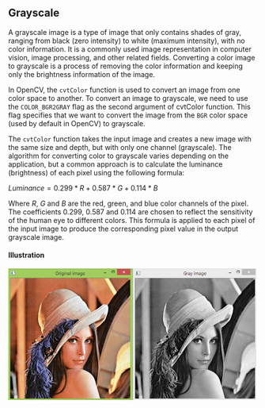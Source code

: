 ## Grayscale

A grayscale image is a type of image that only contains shades of gray, ranging from black (zero intensity) to white (maximum intensity), with no color information. It is a commonly used image representation in computer vision, image processing, and other related fields. Converting a color image to grayscale is a process of removing the color information and keeping only the brightness information of the image.

In OpenCV, the `cvtColor` function is used to convert an image from one color space to another. To convert an image to grayscale, we need to use the `COLOR_BGR2GRAY` flag as the second argument of cvtColor function. This flag specifies that we want to convert the image from the `BGR` color space (used by default in OpenCV) to grayscale.

The `cvtColor` function takes the input image and creates a new image with the same size and depth, but with only one channel (grayscale). The algorithm for converting color to grayscale varies depending on the application, but a common approach is to calculate the luminance (brightness) of each pixel using the following formula:

$Luminance = 0.299 * R + 0.587 * G + 0.114 * B$

Where $R$, $G$ and $B$ are the red, green, and blue color channels of the pixel. The coefficients $0.299$, $0.587$ and $0.114$ are chosen to reflect the sensitivity of the human eye to different colors. This formula is applied to each pixel of the input image to produce the corresponding pixel value in the output grayscale image.

#### Illustration

<img src="../assets/images/grayscale.png"/>
